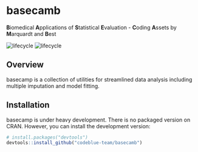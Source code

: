 
<!-- README.md is generated from README.Rmd. Please edit that file -->

# basecamb

**B**iomedical **A**pplications of **S**tatistical **E**valuation -
**C**oding **A**ssets by **M**arquardt and **B**est

![lifecycle](https://img.shields.io/badge/lifecycle-heavy_development-red.svg) ![lifecycle](https://img.shields.io/badge/license-GPL_3-blue.svg)

## Overview

basecamp is a collection of utilities for streamlined data analysis
including multiple imputation and model fitting.

## Installation

basecamp is under heavy development. There is no packaged version on
CRAN. However, you can install the development version:

``` r
# install.packages("devtools")
devtools::install_github("codeblue-team/basecamb")
```
